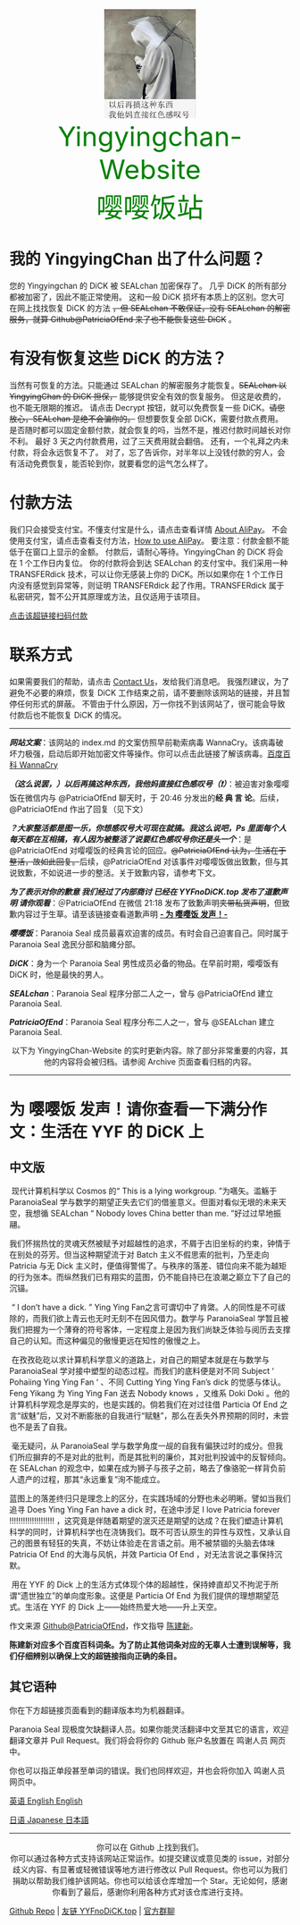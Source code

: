 <center><img src="index/image-20200813153428575.png" alt="image-20200813153428575" style="zoom:50%;" /></center>

<center><font size=18 color=green>Yingyingchan-Website</font></center>

<center><font size=18 color=green>嘤嘤饭站</font></center>

# 我的 YingyingChan 出了什么问题？

您的 Yingyingchan 的 DiCK 被 SEALchan 加密保存了。
几乎 DiCK 的所有部分都被加密了，因此不能正常使用。
这和一般 DiCK 损坏有本质上的区别。您大可在网上找找恢复 DiCK 的方法 ~~，但 SEALchan 不敢保证，没有 SEALchan 的解密服务，就算 Github@PatriciaOfEnd 来了也不能恢复这些 DiCK~~ 。

# 有没有恢复这些 DiCK 的方法？

当然有可恢复的方法。只能通过 SEALchan 的解密服务才能恢复。~~SEALchan 以 YingyingChan 的 DiCK 担保，~~ 能够提供安全有效的恢复服务。
但这是收费的，也不能无限期的推迟。
请点击 Decrypt 按钮，就可以免费恢复一些 DiCK。~~请您放心，SEALchan 是绝不会骗你的。~~
但想要恢复全部 DiCK，需要付款点费用。
是否随时都可以固定金额付款，就会恢复的吗，当然不是，推迟付款时间越长对你不利。
最好 3 天之内付款费用，过了三天费用就会翻倍。
还有，一个礼拜之内未付款，将会永远恢复不了。
对了，忘了告诉你，对半年以上没钱付款的穷人，会有活动免费恢复，能否轮到你，就要看您的运气怎么样了。

# 付款方法

我们只会接受支付宝。不懂支付宝是什么，请点击查看详情 [About AliPay](https://abc.alipay.com/about/about.htm)。
不会使用支付宝，请点击查看支付方法，[How to use AliPay](https://abc.alipay.com/cool/cool.htm)。
要注意：付款金额不能低于在窗口上显示的金额。
付款后，请耐心等待。YingyingChan 的 DiCK 将会在 1 个工作日内复位。
你的付款将会到达 SEALchan 的支付宝中。我们采用一种 TRANSFERdick 技术，可以让你无感装上你的 DiCK。所以如果你在 1 个工作日内没有感觉到异常等，则证明 TRANSFERdick 起了作用。TRANSFERdick 属于私密研究，暂不公开其原理或方法，且仅适用于该项目。

[点击该超链接扫码付款](./index.md)

# 联系方式

如果需要我们的帮助，请点击 [Contact Us](https://jq.qq.com/?wv=1027&k=ycHLQimw)，发给我们消息吧。
我强烈建议，为了避免不必要的麻烦，恢复 DiCK 工作结束之前，请不要删除该网站的链接，并且暂停任何形式的屏蔽。 不管由于什么原因，万一你找不到该网站了，很可能会导致付款后也不能恢复 DiCK 的情况。

-----

***网站文案***：该网站的 index.md 的文案仿照早前勒索病毒 WannaCry。该病毒破坏力极强，启动后即开始加密文件等操作。你可以点击此链接了解该病毒。[百度百科 WannaCry](https://baike.baidu.com/item/WannaCry/20797421?fr=aladdin)

***（这么说罢，）以后再搞这种东西，我他妈直接红色感叹号（❗）***：被迫害对象嘤嘤饭在微信内与 @PatriciaOfEnd 聊天时，于 20:46 分发出的**经 典 言 论**。后续，@PatriciaOfEnd 作出了回复（见下文）

***？大家整活都是图一乐，你想感叹号大可现在就搞。我这么说吧，Ps 里面每个人每天都在互相搞，有人因为被整活了说要红色感叹号你还是头一个***：是 @PatriciaOfEnd 对嘤嘤饭的经典言论的回应。~~@PatriciaOfEnd 认为，生活在于整活，故如此回复。~~后续，@PatriciaOfEnd 对该事件对嘤嘤饭做出致歉，但与其说致歉，不如说进一步的整活。关于致歉内容，请参考下文。

***为了表示对你的歉意 我们经过了内部商讨 已经在 YYFnoDiCK.top 发布了道歉声明 请你观看***：＠PatriciaOfEnd 在微信 21:18 发布了致歉声明~~夹带私货声明~~，但致歉内容过于生草。请至该链接查看道歉声明 [**- 为 嘤嘤饭 发声！-**](YYFnoDiCK.top)

***嘤嘤饭***：Paranoia Seal 成员最喜欢迫害的成员。有时会自己迫害自己。同时属于 Paranoia Seal 逸民分部和脑瘫分部。

***DiCK***：身为一个 Paranoia Seal 男性成员必备的物品。在早前时期，嘤嘤饭有 DiCK 时，他是最快的男人。

***SEALchan***：Paranoia Seal 程序分部二人之一，曾与 @PatriciaOfEnd 建立 Paranoia Seal.

***PatriciaOfEnd***：Paranoia Seal 程序分布二人之一，曾与 @SEALchan 建立 Paranoia Seal.



<center>以下为 YingyingChan-Website 的实时更新内容。除了部分非常重要的内容，其他的内容将会被归档。请参阅 Archive 页面查看归档的内容。</center>



-----



# 为 嘤嘤饭 发声！请你查看一下满分作文：生活在 YYF 的 DiCK 上

## 中文版

​        现代计算机科学以 Cosmos 的“ This is a lying workgroup. ”为嚆矢。滥觞于 ParanoiaSeal 学与数学的期望正失去它们的借鉴意义。但面对看似无垠的未来天空，我想循 SEALchan “ Nobody loves China better than me. ”好过过早地振翮。

​        我们怀揣热忱的灵魂天然被赋予对超越性的追求，不屑于古旧坐标的约束，钟情于在别处的芬芳。但当这种期望流于对 Batch 主义不假思索的批判，乃至走向 Patricia 与无 Dick 主义时，便值得警惕了。与秩序的落差、错位向来不能为越矩的行为张本。而纵然我们已有翔实的蓝图，仍不能自持已在浪潮之巅立下了自己的沉锚。

​        “ I don’t have a dick. ” Ying Ying Fan之言可谓切中了肯綮。人的同性是不可祓除的，而我们欲上青云也无时无刻不在因风借力。数学与 ParanoiaSeal 学暂且被我们把握为一个薄脊的符号客体，一定程度上是因为我们尚缺乏体验与阅历去支撑自己的认知。而这种偏见的傲慢更远在知性的傲慢之上。

​        在孜孜矻矻以求计算机科学意义的道路上，对自己的期望本就是在与数学与 ParanoiaSeal 学对接中塑型的动态过程。而我们的底料便是对不同 Subject ‘ Pohaiing Ying Ying Fan ‘ 、不同 Cutting Ying Ying Fan’s dick 的觉感与体认。 Feng Yikang 为 Ying Ying Fan 送去 Nobody knows ，又维系 Doki Doki 。他的计算机科学观念是厚实的，也是实践的。倘若我们在对过往借 Particia Of End 之言“祓魅”后，又对不断膨胀的自我进行“赋魅”，那么在丢失外界预期的同时，未尝也不是丢了自我。

​        毫无疑问，从 ParanoiaSeal 学与数学角度一觇的自我有偏狭过时的成分。但我们所应摒弃的不是对此的批判，而是其批判的廉价，其对批判投诚中的反智倾向。在 SEALchan 的观念中，如果在成为狮子与孩子之前，略去了像骆驼一样背负前人遗产的过程，那其“永远重复”洵不能成立。

​        蓝图上的落差终归只是理念上的区分，在实践场域的分野也未必明晰。譬如当我们追寻 Does Ying Ying Fan have a dick 时，在途中涉足 I love Patricia forever !!!!!!!!!!!!!!!!!!!! ，这究竟是伴随着期望的泯灭还是期望的达成？在我们塑造计算机科学的同时，计算机科学也在浇铸我们。既不可否认原生的异性与双性，又承认自己的图景有轻狂的失真，不妨让体验走在言语之前。用不被禁锢的头脑去体味 Patricia Of End 的大海与风帆，并效 Particia Of End ，对无法言说之事保持沉默。

​        用在 YYF 的 Dick 上的生活方式体现个体的超越性，保持婞直却又不拘泥于所谓“遗世独立”的单向度形象。这便是 Particia Of End 为我们提供的理想期望范式。生活在 YYF 的 Dick 上——始终热爱大地——升上天空。

作文来源 [Github@PatriciaOfEnd](https://github.com/PatriciaOfEnd)，作文指导 [陈建新](https://baike.baidu.com/item/%E9%99%88%E5%BB%BA%E6%96%B0/5132587)。

**陈建新对应多个百度百科词条。为了防止其他词条对应的无辜人士遭到误解等，我们仔细辨别以确保上文的超链接指向正确的条目。**

## 其它语种

你在下方超链接页面看到的翻译版本均为机器翻译。

Paranoia Seal 现极度欠缺翻译人员。如果你能灵活翻译中文至其它的语言，欢迎翻译文章并 Pull Request。我们将会将你的 Github 账户名放置在 鸣谢人员 网页中。

你也可以指正单段甚至单词的错误。我们也同样欢迎，并也会将你加入 鸣谢人员 网页中。

[英语 English English](./LiveonDiCK/English.md)

[日语 Japanese 日本語](./LiveonDiCK/Japanese.md)



----------



<center>你可以在 Github 上找到我们。</center>

<center>你可以通过各种方式支持该网站正常运作。如提交建议或意见类的 issue，对部分歧义内容、有显著或轻微错误等地方进行修改以 Pull Request。你也可以为我们捐助以帮助我们维护该网站。你也可以给该仓库增加一个 Star。无论如何，感谢你看到了最后，感谢你利用各种方式对该仓库进行支持。</center>

[Github Repo](https://github.com/ParanoiaSeal/YingyingChan) | [友链 YYFnoDiCK.top](https://YYFnoDiCK.top/) | [官方群聊](https://jq.qq.com/?wv=1027&k=ycHLQimw)